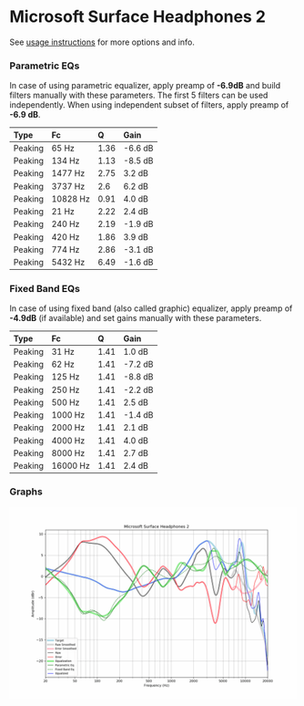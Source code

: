 # Microsoft Surface Headphones 2
See [usage instructions](https://github.com/jaakkopasanen/AutoEq#usage) for more options and info.

### Parametric EQs
In case of using parametric equalizer, apply preamp of **-6.9dB** and build filters manually
with these parameters. The first 5 filters can be used independently.
When using independent subset of filters, apply preamp of **-6.9 dB**.

| Type    | Fc       |    Q | Gain    |
|:--------|:---------|:-----|:--------|
| Peaking | 65 Hz    | 1.36 | -6.6 dB |
| Peaking | 134 Hz   | 1.13 | -8.5 dB |
| Peaking | 1477 Hz  | 2.75 | 3.2 dB  |
| Peaking | 3737 Hz  | 2.6  | 6.2 dB  |
| Peaking | 10828 Hz | 0.91 | 4.0 dB  |
| Peaking | 21 Hz    | 2.22 | 2.4 dB  |
| Peaking | 240 Hz   | 2.19 | -1.9 dB |
| Peaking | 420 Hz   | 1.86 | 3.9 dB  |
| Peaking | 774 Hz   | 2.86 | -3.1 dB |
| Peaking | 5432 Hz  | 6.49 | -1.6 dB |

### Fixed Band EQs
In case of using fixed band (also called graphic) equalizer, apply preamp of **-4.9dB**
(if available) and set gains manually with these parameters.

| Type    | Fc       |    Q | Gain    |
|:--------|:---------|:-----|:--------|
| Peaking | 31 Hz    | 1.41 | 1.0 dB  |
| Peaking | 62 Hz    | 1.41 | -7.2 dB |
| Peaking | 125 Hz   | 1.41 | -8.8 dB |
| Peaking | 250 Hz   | 1.41 | -2.2 dB |
| Peaking | 500 Hz   | 1.41 | 2.5 dB  |
| Peaking | 1000 Hz  | 1.41 | -1.4 dB |
| Peaking | 2000 Hz  | 1.41 | 2.1 dB  |
| Peaking | 4000 Hz  | 1.41 | 4.0 dB  |
| Peaking | 8000 Hz  | 1.41 | 2.7 dB  |
| Peaking | 16000 Hz | 1.41 | 2.4 dB  |

### Graphs
![](./Microsoft%20Surface%20Headphones%202.png)